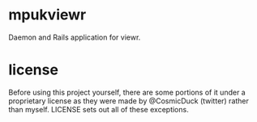 mpukviewr
=========

Daemon and Rails application for viewr.

license
=========
Before using this project yourself, there are some portions of it under a
proprietary license as they were made by @CosmicDuck (twitter) rather than
myself. LICENSE sets out all of these exceptions.
